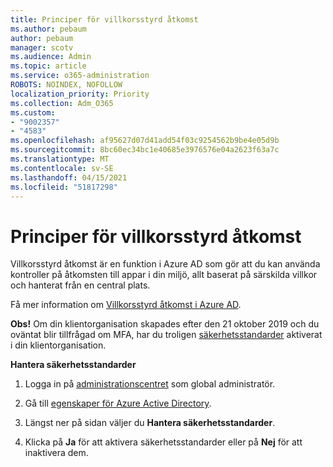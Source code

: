```yaml
---
title: Principer för villkorsstyrd åtkomst
ms.author: pebaum
author: pebaum
manager: scotv
ms.audience: Admin
ms.topic: article
ms.service: o365-administration
ROBOTS: NOINDEX, NOFOLLOW
localization_priority: Priority
ms.collection: Adm_O365
ms.custom:
- "9002357"
- "4583"
ms.openlocfilehash: af95627d07d41add54f03c9254562b9be4e05d9b
ms.sourcegitcommit: 8bc60ec34bc1e40685e3976576e04a2623f63a7c
ms.translationtype: MT
ms.contentlocale: sv-SE
ms.lasthandoff: 04/15/2021
ms.locfileid: "51817298"
---
```

# <a name="conditional-access-policies"></a>Principer för villkorsstyrd åtkomst

Villkorsstyrd åtkomst är en funktion i Azure AD som gör att du kan använda kontroller på åtkomsten till appar i din miljö, allt baserat på särskilda villkor och hanterat från en central plats.

Få mer information om [Villkorsstyrd åtkomst i Azure AD](https://docs.microsoft.com/azure/active-directory/conditional-access/).  

**Obs!** Om din klientorganisation skapades efter den 21 oktober 2019 och du oväntat blir tillfrågad om MFA, har du troligen [säkerhetsstandarder](https://aka.ms/securitydefaults) aktiverat i din klientorganisation.

**Hantera säkerhetsstandarder**

1. Logga in på [administrationscentret](https://go.microsoft.com/fwlink/p/?linkid=834822) som global administratör.

2. Gå till [egenskaper för Azure Active Directory](https://portal.azure.com/#blade/Microsoft_AAD_IAM/ActiveDirectoryMenuBlade/Properties).

3. Längst ner på sidan väljer du **Hantera säkerhetsstandarder**.

4. Klicka på **Ja** för att aktivera säkerhetsstandarder eller på **Nej** för att inaktivera dem.
